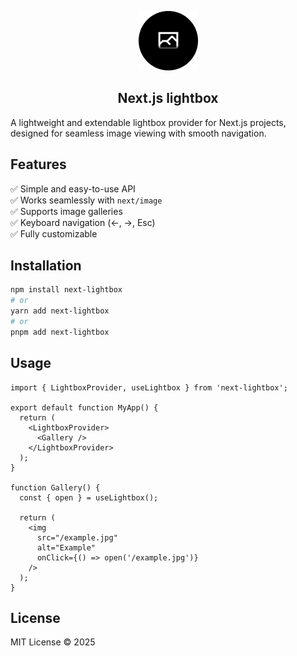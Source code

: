 <p align="center">
  <a href="#">
    <img src="/.github/ressources/logo.png" alt="logo" width="95px">
  </a>
</p>
<h2 align="center">Next.js lightbox</h2>

A lightweight and extendable lightbox provider for Next.js projects, designed for seamless image viewing with smooth navigation.

## Features
✅ Simple and easy-to-use API  
✅ Works seamlessly with `next/image`  
✅ Supports image galleries  
✅ Keyboard navigation (←, →, Esc)  
✅ Fully customizable  

## Installation

```sh
npm install next-lightbox
# or
yarn add next-lightbox
# or
pnpm add next-lightbox
```

## Usage

```tsx
import { LightboxProvider, useLightbox } from 'next-lightbox';

export default function MyApp() {
  return (
    <LightboxProvider>
      <Gallery />
    </LightboxProvider>
  );
}

function Gallery() {
  const { open } = useLightbox();

  return (
    <img
      src="/example.jpg"
      alt="Example"
      onClick={() => open('/example.jpg')}
    />
  );
}
```

## License

MIT License © 2025

